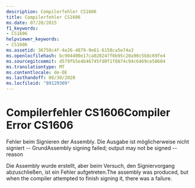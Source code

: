 ```yaml
---
description: Compilerfehler CS1606
title: Compilerfehler CS1606
ms.date: 07/20/2015
f1_keywords:
- CS1606
helpviewer_keywords:
- CS1606
ms.assetid: 36758c4f-4e26-4879-9e61-6158ca5e74a3
ms.openlocfilehash: bc904400e17ca020247f0b95c20a90c5b8c69fe4
ms.sourcegitcommit: d579fb5e4b46745fd0f1f8874c94c6469ce58604
ms.translationtype: MT
ms.contentlocale: de-DE
ms.lasthandoff: 08/30/2020
ms.locfileid: "89129309"
---
```

# <a name="compiler-error-cs1606"></a><span data-ttu-id="3f0fd-103">Compilerfehler CS1606</span><span class="sxs-lookup"><span data-stu-id="3f0fd-103">Compiler Error CS1606</span></span>
<span data-ttu-id="3f0fd-104">Fehler beim Signieren der Assembly. Die Ausgabe ist möglicherweise nicht signiert -- Grund</span><span class="sxs-lookup"><span data-stu-id="3f0fd-104">Assembly signing failed; output may not be signed -- reason</span></span>  
  
 <span data-ttu-id="3f0fd-105">Die Assembly wurde erstellt, aber beim Versuch, den Signiervorgang abzuschließen, ist ein Fehler aufgetreten.</span><span class="sxs-lookup"><span data-stu-id="3f0fd-105">The assembly was produced, but when the compiler attempted to finish signing it, there was a failure.</span></span>
